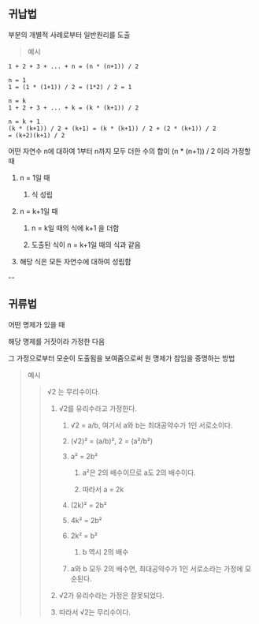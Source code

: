 ## 귀납법

부분의 개별적 사례로부터 일반원리를 도출

>  예시

```
1 + 2 + 3 + ... + n = (n * (n+1)) / 2

n = 1
1 = (1 * (1+1)) / 2 = (1*2) / 2 = 1

n = k
1 + 2 + 3 + ... + k = (k * (k+1)) / 2

n = k + 1
(k * (k+1)) / 2 + (k+1) = (k * (k+1)) / 2 + (2 * (k+1)) / 2
= (k+2)(k+1) / 2
```

어떤 자연수 n에 대하여 1부터 n까지 모두 더한 수의 합이 (n * (n+1)) / 2 이라 가정할 때

1. n = 1일 때
   
   1. 식 성립

2. n = k+1일 때
   
   1. n = k일 때의 식에 k+1 을 더함
   
   2. 도출된 식이 n = k+1일 때의 식과 같음

3. 해당 식은 모든 자연수에 대하여 성립함

--

## 귀류법

어떤 명제가 있을 때

해당 명제를 거짓이라 가정한 다음

그 가정으로부터 모순이 도출됨을 보여줌으로써 원 명제가 참임을 증명하는 방법

> 예시
> 
> > √2 는 무리수이다.
> > 
> > 1. √2를 유리수라고 가정한다.
> >    
> >    1. √2 = a/b, 여기서 a와 b는 최대공약수가 1인 서로소이다.
> >    
> >    2. (√2)² = (a/b)², 2 = (a²/b²)
> >    
> >    3. a² = 2b²
> >       
> >       1. a²은 2의 배수이므로 a도 2의 배수이다.
> >       
> >       2. 따라서 a = 2k
> >    
> >    4. (2k)² = 2b²
> >    
> >    5. 4k² = 2b²
> >    
> >    6. 2k² = b²
> >       
> >       1. b 역시 2의 배수
> >    
> >    7. a와 b 모두 2의 배수면, 최대공약수가 1인 서로소라는 가정에 모순된다.
> > 
> > 2. √2가 유리수라는 가정은 잘못되었다.
> > 
> > 3. 따라서 √2는 무리수이다.




